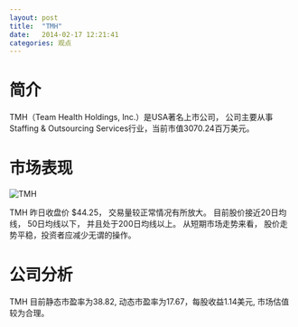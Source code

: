 ```yaml
---
layout: post
title:  "TMH"
date:   2014-02-17 12:21:41
categories: 观点
---
```


# 简介
TMH（Team Health Holdings, Inc.）是USA著名上市公司，
公司主要从事Staffing & Outsourcing Services行业，当前市值3070.24百万美元。

# 市场表现

![TMH](http://finviz.com/chart.ashx?t=TMH&ty=c&ta=1&p=d&s=l)

TMH 昨日收盘价 $44.25，
交易量较正常情况有所放大。
目前股价接近20日均线，
50日均线以下，
并且处于200日均线以上。
从短期市场走势来看，
股价走势平稳，投资者应减少无谓的操作。

# 公司分析
TMH 目前静态市盈率为38.82, 动态市盈率为17.67，每股收益1.14美元,
市场估值较为合理。
